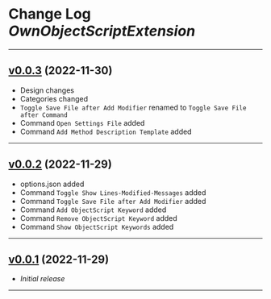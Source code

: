 # Change Log *OwnObjectScriptExtension*

---

## [v0.0.3](https://github.com/phil1436/ownobjectscriptextension/tree/0.0.3) (2022-11-30)

- Design changes
- Categories changed
- `Toggle Save File after Add Modifier` renamed to `Toggle Save File after Command`
- Command `Open Settings File` added
- Command `Add Method Description Template` added

---

## [v0.0.2](https://github.com/phil1436/ownobjectscriptextension/tree/0.0.2) (2022-11-29)

- options.json added
- Command `Toggle Show Lines-Modified-Messages` added
- Command `Toggle Save File after Add Modifier` added
- Command `Add ObjectScript Keyword` added
- Command `Remove ObjectScript Keyword` added
- Command `Show ObjectScript Keywords` added

---

## [v0.0.1](https://github.com/phil1436/ownobjectscriptextension/tree/0.0.1) (2022-11-29)

- *Initial release*

---
